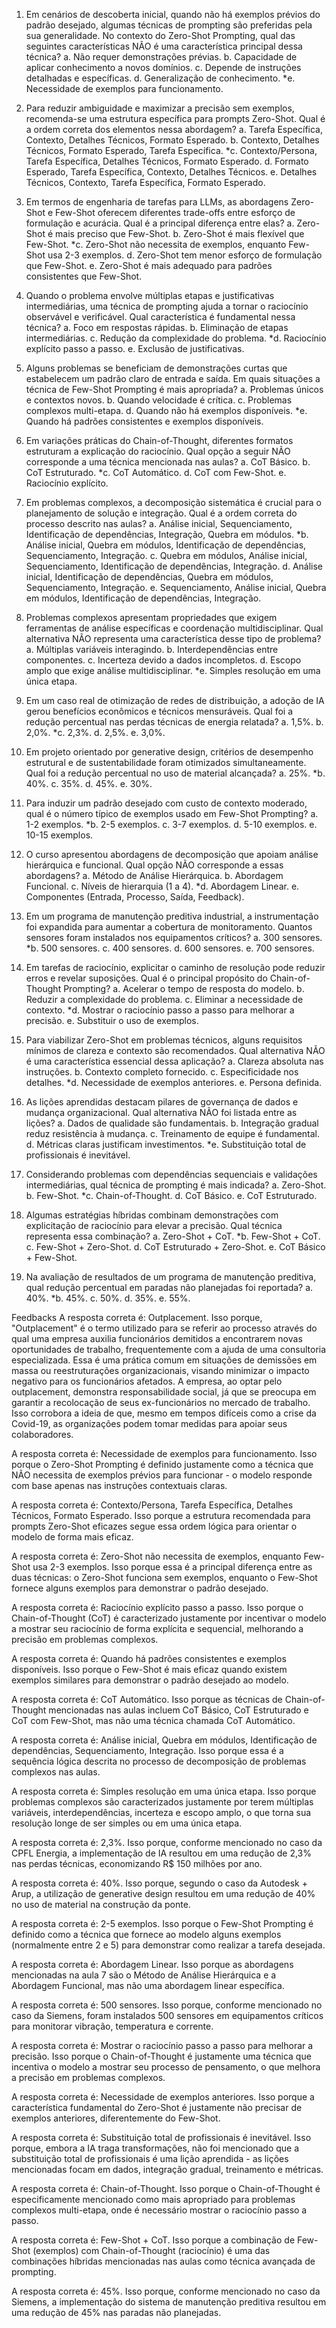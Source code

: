 1. Em cenários de descoberta inicial, quando não há exemplos prévios do padrão desejado, algumas técnicas de prompting são preferidas pela sua generalidade. No contexto do Zero-Shot Prompting, qual das seguintes características NÃO é uma característica principal dessa técnica?
a. Não requer demonstrações prévias.
b. Capacidade de aplicar conhecimento a novos domínios.
c. Depende de instruções detalhadas e específicas.
d. Generalização de conhecimento.
*e. Necessidade de exemplos para funcionamento.

2. Para reduzir ambiguidade e maximizar a precisão sem exemplos, recomenda-se uma estrutura específica para prompts Zero-Shot. Qual é a ordem correta dos elementos nessa abordagem?
a. Tarefa Específica, Contexto, Detalhes Técnicos, Formato Esperado.
b. Contexto, Detalhes Técnicos, Formato Esperado, Tarefa Específica.
*c. Contexto/Persona, Tarefa Específica, Detalhes Técnicos, Formato Esperado.
d. Formato Esperado, Tarefa Específica, Contexto, Detalhes Técnicos.
e. Detalhes Técnicos, Contexto, Tarefa Específica, Formato Esperado.

3. Em termos de engenharia de tarefas para LLMs, as abordagens Zero-Shot e Few-Shot oferecem diferentes trade-offs entre esforço de formulação e acurácia. Qual é a principal diferença entre elas?
a. Zero-Shot é mais preciso que Few-Shot.
b. Zero-Shot é mais flexível que Few-Shot.
*c. Zero-Shot não necessita de exemplos, enquanto Few-Shot usa 2-3 exemplos.
d. Zero-Shot tem menor esforço de formulação que Few-Shot.
e. Zero-Shot é mais adequado para padrões consistentes que Few-Shot.

4. Quando o problema envolve múltiplas etapas e justificativas intermediárias, uma técnica de prompting ajuda a tornar o raciocínio observável e verificável. Qual característica é fundamental nessa técnica?
a. Foco em respostas rápidas.
b. Eliminação de etapas intermediárias.
c. Redução da complexidade do problema.
*d. Raciocínio explícito passo a passo.
e. Exclusão de justificativas.

5. Alguns problemas se beneficiam de demonstrações curtas que estabelecem um padrão claro de entrada e saída. Em quais situações a técnica de Few-Shot Prompting é mais apropriada?
a. Problemas únicos e contextos novos.
b. Quando velocidade é crítica.
c. Problemas complexos multi-etapa.
d. Quando não há exemplos disponíveis.
*e. Quando há padrões consistentes e exemplos disponíveis.

6. Em variações práticas do Chain-of-Thought, diferentes formatos estruturam a explicação do raciocínio. Qual opção a seguir NÃO corresponde a uma técnica mencionada nas aulas?
a. CoT Básico.
b. CoT Estruturado.
*c. CoT Automático.
d. CoT com Few-Shot.
e. Raciocínio explícito.

8. Em problemas complexos, a decomposição sistemática é crucial para o planejamento de solução e integração. Qual é a ordem correta do processo descrito nas aulas?
a. Análise inicial, Sequenciamento, Identificação de dependências, Integração, Quebra em módulos.
*b. Análise inicial, Quebra em módulos, Identificação de dependências, Sequenciamento, Integração.
c. Quebra em módulos, Análise inicial, Sequenciamento, Identificação de dependências, Integração.
d. Análise inicial, Identificação de dependências, Quebra em módulos, Sequenciamento, Integração.
e. Sequenciamento, Análise inicial, Quebra em módulos, Identificação de dependências, Integração.

9. Problemas complexos apresentam propriedades que exigem ferramentas de análise específicas e coordenação multidisciplinar. Qual alternativa NÃO representa uma característica desse tipo de problema?
a. Múltiplas variáveis interagindo.
b. Interdependências entre componentes.
c. Incerteza devido a dados incompletos.
d. Escopo amplo que exige análise multidisciplinar.
*e. Simples resolução em uma única etapa.

10. Em um caso real de otimização de redes de distribuição, a adoção de IA gerou benefícios econômicos e técnicos mensuráveis. Qual foi a redução percentual nas perdas técnicas de energia relatada?
a. 1,5%.
b. 2,0%.
*c. 2,3%.
d. 2,5%.
e. 3,0%.

11. Em projeto orientado por generative design, critérios de desempenho estrutural e de sustentabilidade foram otimizados simultaneamente. Qual foi a redução percentual no uso de material alcançada?
a. 25%.
*b. 40%.
c. 35%.
d. 45%.
e. 30%.

12. Para induzir um padrão desejado com custo de contexto moderado, qual é o número típico de exemplos usado em Few-Shot Prompting?
a. 1-2 exemplos.
*b. 2-5 exemplos.
c. 3-7 exemplos.
d. 5-10 exemplos.
e. 10-15 exemplos.

13. O curso apresentou abordagens de decomposição que apoiam análise hierárquica e funcional. Qual opção NÃO corresponde a essas abordagens?
a. Método de Análise Hierárquica.
b. Abordagem Funcional.
c. Níveis de hierarquia (1 a 4).
*d. Abordagem Linear.
e. Componentes (Entrada, Processo, Saída, Feedback).

14. Em um programa de manutenção preditiva industrial, a instrumentação foi expandida para aumentar a cobertura de monitoramento. Quantos sensores foram instalados nos equipamentos críticos?
a. 300 sensores.
*b. 500 sensores.
c. 400 sensores.
d. 600 sensores.
e. 700 sensores.

15. Em tarefas de raciocínio, explicitar o caminho de resolução pode reduzir erros e revelar suposições. Qual é o principal propósito do Chain-of-Thought Prompting?
a. Acelerar o tempo de resposta do modelo.
b. Reduzir a complexidade do problema.
c. Eliminar a necessidade de contexto.
*d. Mostrar o raciocínio passo a passo para melhorar a precisão.
e. Substituir o uso de exemplos.

16. Para viabilizar Zero-Shot em problemas técnicos, alguns requisitos mínimos de clareza e contexto são recomendados. Qual alternativa NÃO é uma característica essencial dessa aplicação?
a. Clareza absoluta nas instruções.
b. Contexto completo fornecido.
c. Especificidade nos detalhes.
*d. Necessidade de exemplos anteriores.
e. Persona definida.

17. As lições aprendidas destacam pilares de governança de dados e mudança organizacional. Qual alternativa NÃO foi listada entre as lições?
a. Dados de qualidade são fundamentais.
b. Integração gradual reduz resistência à mudança.
c. Treinamento de equipe é fundamental.
d. Métricas claras justificam investimentos.
*e. Substituição total de profissionais é inevitável.

18. Considerando problemas com dependências sequenciais e validações intermediárias, qual técnica de prompting é mais indicada?
a. Zero-Shot.
b. Few-Shot.
*c. Chain-of-Thought.
d. CoT Básico.
e. CoT Estruturado.

19. Algumas estratégias híbridas combinam demonstrações com explicitação de raciocínio para elevar a precisão. Qual técnica representa essa combinação?
a. Zero-Shot + CoT.
*b. Few-Shot + CoT.
c. Few-Shot + Zero-Shot.
d. CoT Estruturado + Zero-Shot.
e. CoT Básico + Few-Shot.

20. Na avaliação de resultados de um programa de manutenção preditiva, qual redução percentual em paradas não planejadas foi reportada?
a. 40%.
*b. 45%.
c. 50%.
d. 35%.
e. 55%.

Feedbacks
A resposta correta é: Outplacement. Isso porque, "Outplacement" é o termo utilizado para se referir ao processo através do qual uma empresa auxilia funcionários demitidos a encontrarem novas oportunidades de trabalho, frequentemente com a ajuda de uma consultoria especializada. Essa é uma prática comum em situações de demissões em massa ou reestruturações organizacionais, visando minimizar o impacto negativo para os funcionários afetados. A empresa, ao optar pelo outplacement, demonstra responsabilidade social, já que se preocupa em garantir a recolocação de seus ex-funcionários no mercado de trabalho. Isso corrobora a ideia de que, mesmo em tempos difíceis como a crise da Covid-19, as organizações podem tomar medidas para apoiar seus colaboradores.

A resposta correta é: Necessidade de exemplos para funcionamento. Isso porque o Zero-Shot Prompting é definido justamente como a técnica que NÃO necessita de exemplos prévios para funcionar - o modelo responde com base apenas nas instruções contextuais claras.

A resposta correta é: Contexto/Persona, Tarefa Específica, Detalhes Técnicos, Formato Esperado. Isso porque a estrutura recomendada para prompts Zero-Shot eficazes segue essa ordem lógica para orientar o modelo de forma mais eficaz.

A resposta correta é: Zero-Shot não necessita de exemplos, enquanto Few-Shot usa 2-3 exemplos. Isso porque essa é a principal diferença entre as duas técnicas: o Zero-Shot funciona sem exemplos, enquanto o Few-Shot fornece alguns exemplos para demonstrar o padrão desejado.

A resposta correta é: Raciocínio explícito passo a passo. Isso porque o Chain-of-Thought (CoT) é caracterizado justamente por incentivar o modelo a mostrar seu raciocínio de forma explícita e sequencial, melhorando a precisão em problemas complexos.

A resposta correta é: Quando há padrões consistentes e exemplos disponíveis. Isso porque o Few-Shot é mais eficaz quando existem exemplos similares para demonstrar o padrão desejado ao modelo.

A resposta correta é: CoT Automático. Isso porque as técnicas de Chain-of-Thought mencionadas nas aulas incluem CoT Básico, CoT Estruturado e CoT com Few-Shot, mas não uma técnica chamada CoT Automático.

A resposta correta é: Análise inicial, Quebra em módulos, Identificação de dependências, Sequenciamento, Integração. Isso porque essa é a sequência lógica descrita no processo de decomposição de problemas complexos nas aulas.

A resposta correta é: Simples resolução em uma única etapa. Isso porque problemas complexos são caracterizados justamente por terem múltiplas variáveis, interdependências, incerteza e escopo amplo, o que torna sua resolução longe de ser simples ou em uma única etapa.

A resposta correta é: 2,3%. Isso porque, conforme mencionado no caso da CPFL Energia, a implementação de IA resultou em uma redução de 2,3% nas perdas técnicas, economizando R$ 150 milhões por ano.

A resposta correta é: 40%. Isso porque, segundo o caso da Autodesk + Arup, a utilização de generative design resultou em uma redução de 40% no uso de material na construção da ponte.

A resposta correta é: 2-5 exemplos. Isso porque o Few-Shot Prompting é definido como a técnica que fornece ao modelo alguns exemplos (normalmente entre 2 e 5) para demonstrar como realizar a tarefa desejada.

A resposta correta é: Abordagem Linear. Isso porque as abordagens mencionadas na aula 7 são o Método de Análise Hierárquica e a Abordagem Funcional, mas não uma abordagem linear específica.

A resposta correta é: 500 sensores. Isso porque, conforme mencionado no caso da Siemens, foram instalados 500 sensores em equipamentos críticos para monitorar vibração, temperatura e corrente.

A resposta correta é: Mostrar o raciocínio passo a passo para melhorar a precisão. Isso porque o Chain-of-Thought é justamente uma técnica que incentiva o modelo a mostrar seu processo de pensamento, o que melhora a precisão em problemas complexos.

A resposta correta é: Necessidade de exemplos anteriores. Isso porque a característica fundamental do Zero-Shot é justamente não precisar de exemplos anteriores, diferentemente do Few-Shot.

A resposta correta é: Substituição total de profissionais é inevitável. Isso porque, embora a IA traga transformações, não foi mencionado que a substituição total de profissionais é uma lição aprendida - as lições mencionadas focam em dados, integração gradual, treinamento e métricas.

A resposta correta é: Chain-of-Thought. Isso porque o Chain-of-Thought é especificamente mencionado como mais apropriado para problemas complexos multi-etapa, onde é necessário mostrar o raciocínio passo a passo.

A resposta correta é: Few-Shot + CoT. Isso porque a combinação de Few-Shot (exemplos) com Chain-of-Thought (raciocínio) é uma das combinações híbridas mencionadas nas aulas como técnica avançada de prompting.

A resposta correta é: 45%. Isso porque, conforme mencionado no caso da Siemens, a implementação do sistema de manutenção preditiva resultou em uma redução de 45% nas paradas não planejadas.





